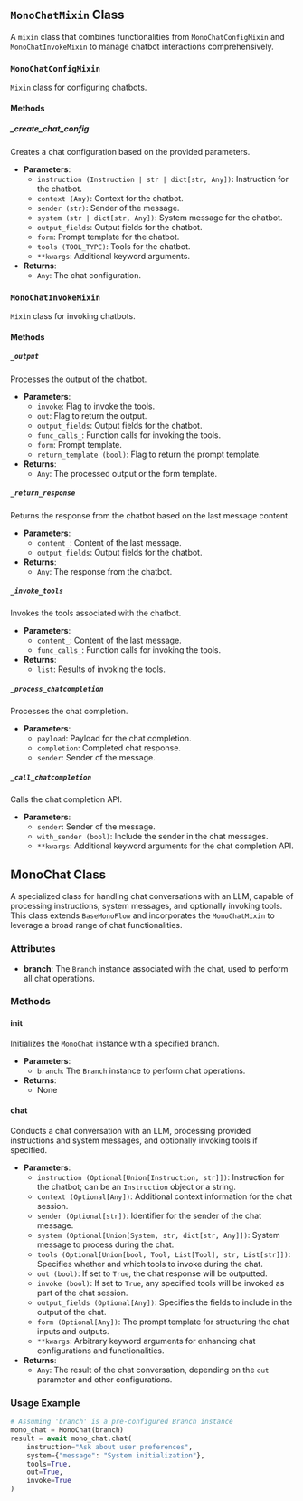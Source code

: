 ## `MonoChatMixin` Class
A `mixin` class that combines functionalities from `MonoChatConfigMixin` and `MonoChatInvokeMixin` to manage chatbot interactions comprehensively.

### `MonoChatConfigMixin`
`Mixin` class for configuring chatbots.

#### Methods

##### _create_chat_config
Creates a chat configuration based on the provided parameters.
- **Parameters**:
  - `instruction (Instruction | str | dict[str, Any])`: Instruction for the chatbot.
  - `context (Any)`: Context for the chatbot.
  - `sender (str)`: Sender of the message.
  - `system (str | dict[str, Any])`: System message for the chatbot.
  - `output_fields`: Output fields for the chatbot.
  - `form`: Prompt template for the chatbot.
  - `tools (TOOL_TYPE)`: Tools for the chatbot.
  - `**kwargs`: Additional keyword arguments.
- **Returns**:
  - `Any`: The chat configuration.

### `MonoChatInvokeMixin`
`Mixin` class for invoking chatbots.

#### Methods

##### `_output`
Processes the output of the chatbot.
- **Parameters**:
  - `invoke`: Flag to invoke the tools.
  - `out`: Flag to return the output.
  - `output_fields`: Output fields for the chatbot.
  - `func_calls_`: Function calls for invoking the tools.
  - `form`: Prompt template.
  - `return_template (bool)`: Flag to return the prompt template.
- **Returns**:
  - `Any`: The processed output or the form template.

##### `_return_response`
Returns the response from the chatbot based on the last message content.
- **Parameters**:
  - `content_`: Content of the last message.
  - `output_fields`: Output fields for the chatbot.
- **Returns**:
  - `Any`: The response from the chatbot.

##### `_invoke_tools`
Invokes the tools associated with the chatbot.
- **Parameters**:
  - `content_`: Content of the last message.
  - `func_calls_`: Function calls for invoking the tools.
- **Returns**:
  - `list`: Results of invoking the tools.

##### `_process_chatcompletion`
Processes the chat completion.
- **Parameters**:
  - `payload`: Payload for the chat completion.
  - `completion`: Completed chat response.
  - `sender`: Sender of the message.

##### `_call_chatcompletion`
Calls the chat completion API.
- **Parameters**:
  - `sender`: Sender of the message.
  - `with_sender (bool)`: Include the sender in the chat messages.
  - `**kwargs`: Additional keyword arguments for the chat completion API.


## MonoChat Class
A specialized class for handling chat conversations with an LLM, capable of processing instructions, system messages, and optionally invoking tools. This class extends `BaseMonoFlow` and incorporates the `MonoChatMixin` to leverage a broad range of chat functionalities.

### Attributes
- **branch**: The `Branch` instance associated with the chat, used to perform all chat operations.

### Methods

#### __init__
Initializes the `MonoChat` instance with a specified branch.
- **Parameters**:
  - `branch`: The `Branch` instance to perform chat operations.
- **Returns**:
  - None

#### chat
Conducts a chat conversation with an LLM, processing provided instructions and system messages, and optionally invoking tools if specified.
- **Parameters**:
  - `instruction (Optional[Union[Instruction, str]])`: Instruction for the chatbot; can be an `Instruction` object or a string.
  - `context (Optional[Any])`: Additional context information for the chat session.
  - `sender (Optional[str])`: Identifier for the sender of the chat message.
  - `system (Optional[Union[System, str, dict[str, Any]])`: System message to process during the chat.
  - `tools (Optional[Union[bool, Tool, List[Tool], str, List[str]])`: Specifies whether and which tools to invoke during the chat.
  - `out (bool)`: If set to `True`, the chat response will be outputted.
  - `invoke (bool)`: If set to `True`, any specified tools will be invoked as part of the chat session.
  - `output_fields (Optional[Any])`: Specifies the fields to include in the output of the chat.
  - `form (Optional[Any])`: The prompt template for structuring the chat inputs and outputs.
  - `**kwargs`: Arbitrary keyword arguments for enhancing chat configurations and functionalities.
- **Returns**:
  - `Any`: The result of the chat conversation, depending on the `out` parameter and other configurations.

### Usage Example
```python
# Assuming 'branch' is a pre-configured Branch instance
mono_chat = MonoChat(branch)
result = await mono_chat.chat(
    instruction="Ask about user preferences",
    system={"message": "System initialization"},
    tools=True,
    out=True,
    invoke=True
)
